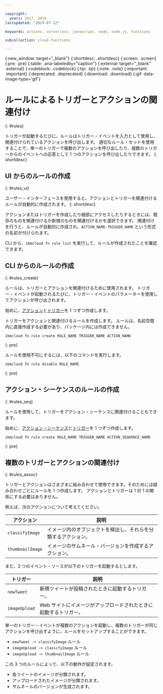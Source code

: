 ```yaml
---

copyright:
  years: 2017, 2019
lastupdated: "2019-07-12"

keywords: actions, serverless, javascript, node, node.js, functions

subcollection: cloud-functions

---
```


{:new_window: target="_blank"}
{:shortdesc: .shortdesc}
{:screen: .screen}
{:pre: .pre}
{:table: .aria-labeledby="caption"}
{:external: target="_blank" .external}
{:codeblock: .codeblock}
{:tip: .tip}
{:note: .note}
{:important: .important}
{:deprecated: .deprecated}
{:download: .download}
{:gif: data-image-type='gif'}



# ルールによるトリガーとアクションの関連付け
{: #rules}

トリガーが起動するたびに、ルールはトリガー・イベントを入力として使用し、関連付けられているアクションを呼び出します。 適切なルール・セットを使用することで、単一のトリガーで複数のアクションを呼び出したり、複数のトリガーからのイベントへの応答として 1 つのアクションを呼び出したりできます。
{: shortdesc}


## UI からのルールの作成
{: #rules_ui}

ユーザー・インターフェースを使用すると、アクションとトリガーを関連付けるルールが自動的に作成されます。
{: shortdesc}

アクションまたはトリガーを作成したり細部にアクセスしたりするときには、既存のものを関連付けるか新規のものを関連付けるかを選択できます。 関連付けを行うと、ルールが自動的に作成され、`ACTION_NAME-TRIGGER_NAME` という形式の名前が付けられます。

CLI から、`ibmcloud fn rule list` を実行して、ルールが作成されたことを確認できます。


## CLI からのルールの作成
{: #rules_create}

ルールは、トリガーとアクションを関連付けるために使用されます。 トリガー・イベントが起動されるたびに、トリガー・イベントのパラメーターを使用してアクションが呼び出されます。

始めに、[アクション](/docs/openwhisk?topic=cloud-functions-actions)と[トリガー](/docs/openwhisk?topic=cloud-functions-triggers)を 1 つずつ作成します。


トリガーをアクションと関連付けるルールを作成します。 ルールは、名前空間内に直接作成する必要があり、パッケージ内には作成できません。
```
ibmcloud fn rule create RULE_NAME TRIGGER_NAME ACTION_NAME
```
{: pre}


ルールを使用不可にするには、以下のコマンドを実行します。
```
ibmcloud fn rule disable RULE_NAME
```
{: pre}


## アクション・シーケンスのルールの作成
{: #rules_seq}

ルールを使用して、トリガーをアクション・シーケンスに関連付けることもできます。

始めに、[アクション・シーケンス](/docs/openwhisk?topic=cloud-functions-actions#actions_seq)と[トリガー](/docs/openwhisk?topic=cloud-functions-triggers)を 1 つずつ作成します。

```
ibmcloud fn rule create RULE_NAME TRIGGER_NAME ACTION_SEQUENCE_NAME
```
{: pre}


## 複数のトリガーとアクションの関連付け
{: #rules_assoc}

トリガーとアクションはさまざまに組み合わせて使用できます。そのためには組み合わせごとにルールを 1 つ作成します。 アクションとトリガーは 1 対 1 の関係にする必要はありません。

例えば、次のアクションについて考えてください。

| アクション | 説明 |
| --- | --- |
| `classifyImage` | イメージ内のオブジェクトを検出し、それらを分類するアクション。 |
| `thumbnailImage` | イメージのサムネール・バージョンを作成するアクション。 |

また、2 つのイベント・ソースが以下のトリガーを起動するとします。

| トリガー | 説明 |
| --- | --- |
| `newTweet` | 新規ツイートが投稿されたときに起動するトリガー。 |
| `imageUpload` | Web サイトにイメージがアップロードされたときに起動するトリガー。 |

単一のトリガー・イベントが複数のアクションを起動し、複数のトリガーが同じアクションを呼び出すように、ルールをセットアップすることができます。
- `newTweet -> classifyImage` ルール
- `imageUpload -> classifyImage` ルール
- `imageUpload -> thumbnailImage` ルール

この 3 つのルールによって、以下の動作が設定されます。
- 各ツイートのイメージが分類されます。
- アップロードされたイメージが分類されます。
- サムネールのバージョンが生成されます。

